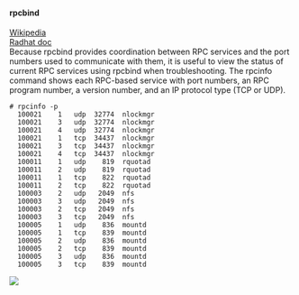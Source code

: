 #### rpcbind      
[Wikipedia](http://en.wikipedia.org/wiki/Portmap)    
[Radhat doc](https://access.redhat.com/site/documentation/en-US/Red_Hat_Enterprise_Linux/6/html/Storage_Administration_Guide/s2-nfs-methodology-portmap.html)    
    Because rpcbind provides coordination between RPC services and the port numbers used to communicate with them, it is useful to view the status of current RPC services using rpcbind when troubleshooting. The rpcinfo command shows each RPC-based service with port numbers, an RPC program number, a version number, and an IP protocol type (TCP or UDP).    

	# rpcinfo -p
      100021    1   udp  32774  nlockmgr
      100021    3   udp  32774  nlockmgr
      100021    4   udp  32774  nlockmgr
      100021    1   tcp  34437  nlockmgr
      100021    3   tcp  34437  nlockmgr
      100021    4   tcp  34437  nlockmgr
      100011    1   udp    819  rquotad
      100011    2   udp    819  rquotad
      100011    1   tcp    822  rquotad
      100011    2   tcp    822  rquotad
      100003    2   udp   2049  nfs
      100003    3   udp   2049  nfs
      100003    2   tcp   2049  nfs
      100003    3   tcp   2049  nfs
      100005    1   udp    836  mountd
      100005    1   tcp    839  mountd
      100005    2   udp    836  mountd
      100005    2   tcp    839  mountd
      100005    3   udp    836  mountd
      100005    3   tcp    839  mountd    

![](http://linux.vbird.org/linux_server/0330nfs//nfs_rpc.png)    


####
